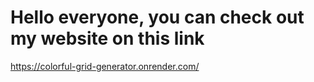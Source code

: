 # Hello everyone, you can check out my website on this link
https://colorful-grid-generator.onrender.com/
